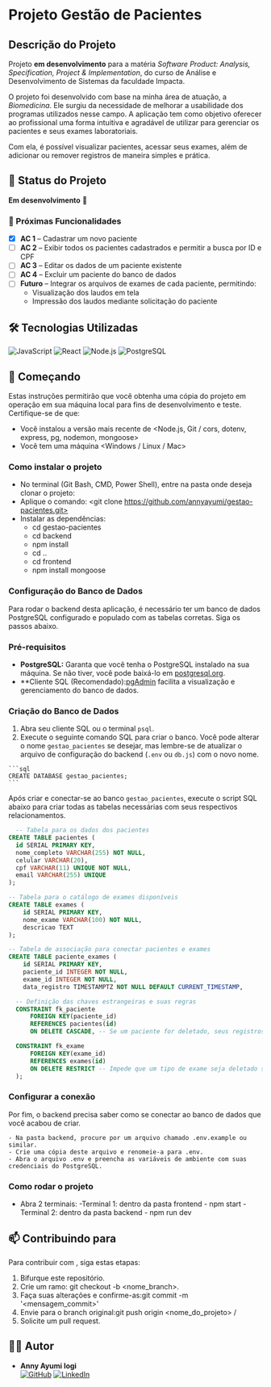 # Projeto Gestão de Pacientes

## Descrição do Projeto
Projeto **em desenvolvimento** para a matéria *Software Product: Analysis, Specification, Project & Implementation*, do curso de Análise e Desenvolvimento de Sistemas da faculdade Impacta.

O projeto foi desenvolvido com base na minha área de atuação, a *Biomedicina*. Ele surgiu da necessidade de melhorar a usabilidade dos programas utilizados nesse campo. A aplicação tem como objetivo oferecer ao profissional uma forma intuitiva e agradável de utilizar para gerenciar os pacientes e seus exames laboratoriais.

Com ela, é possível visualizar pacientes, acessar seus exames, além de adicionar ou remover registros de maneira simples e prática.


## 📌 Status do Projeto

**Em desenvolvimento** 🚧  

### 🔧 Próximas Funcionalidades

- [X] **AC 1** – Cadastrar um novo paciente  
- [ ] **AC 2** – Exibir todos os pacientes cadastrados e permitir a busca por ID e CPF 
- [ ] **AC 3** – Editar os dados de um paciente existente  
- [ ] **AC 4** – Excluir um paciente do banco de dados  
- [ ] **Futuro** – Integrar os arquivos de exames de cada paciente, permitindo:  
  - Visualização dos laudos em tela  
  - Impressão dos laudos mediante solicitação do paciente  


## 🛠️ Tecnologias Utilizadas

![JavaScript](https://img.shields.io/badge/JavaScript-F7DF1E?style=for-the-badge&logo=javascript&logoColor=000)
![React](https://img.shields.io/badge/React-20232A?style=for-the-badge&logo=react&logoColor=61DAFB)
![Node.js](https://img.shields.io/badge/Node.js-43853D?style=for-the-badge&logo=node.js&logoColor=white)
![PostgreSQL](https://img.shields.io/badge/PostgreSQL-316192?style=for-the-badge&logo=postgresql&logoColor=white)

## 🚀 Começando
Estas instruções permitirão que você obtenha uma cópia do projeto em operação em sua máquina local para fins de desenvolvimento e teste. Certifique-se de que: 

- Você instalou a versão mais recente de <Node.js, Git / cors, dotenv, express, pg, nodemon, mongoose>
- Você tem uma máquina <Windows / Linux / Mac>

### Como instalar o projeto

- No terminal (Git Bash, CMD, Power Shell), entre na pasta onde deseja clonar o projeto: <cd sistema-pacientes>
- Aplique o comando: <git clone https://github.com/annyayumi/gestao-pacientes.git>
- Instalar as dependências:
  - cd gestao-pacientes
  - cd backend
  - npm install
  - cd ..
  - cd frontend
  - npm install mongoose

### Configuração do Banco de Dados
Para rodar o backend desta aplicação, é necessário ter um banco de dados PostgreSQL configurado e populado com as tabelas corretas. Siga os passos abaixo.

  ### Pré-requisitos
  - **PostgreSQL:** Garanta que você tenha o PostgreSQL instalado na sua máquina. Se não tiver, você pode baixá-lo em [postgresql.org](https://www.postgresql.org/download/).
  - **Cliente SQL (Recomendado):[pgAdmin](https://www.pgadmin.org/) facilita a visualização e gerenciamento do banco de dados.

  ### Criação do Banco de Dados
  1.  Abra seu cliente SQL ou o terminal `psql`.
  2.  Execute o seguinte comando SQL para criar o banco. Você pode alterar o nome `gestao_pacientes` se desejar, mas lembre-se de atualizar o arquivo de configuração do backend (`.env` ou `db.js`) com o novo nome.

    ```sql
    CREATE DATABASE gestao_pacientes;
    ```
  
  Após criar e conectar-se ao banco `gestao_pacientes`, execute o script SQL abaixo para criar todas as tabelas necessárias com seus respectivos relacionamentos.

  ```sql
    -- Tabela para os dados dos pacientes
  CREATE TABLE pacientes (
    id SERIAL PRIMARY KEY,
    nome_completo VARCHAR(255) NOT NULL,
    celular VARCHAR(20),
    cpf VARCHAR(11) UNIQUE NOT NULL,
    email VARCHAR(255) UNIQUE
  );

  -- Tabela para o catálogo de exames disponíveis
  CREATE TABLE exames (
      id SERIAL PRIMARY KEY,
      nome_exame VARCHAR(100) NOT NULL,
      descricao TEXT
  );

  -- Tabela de associação para conectar pacientes e exames
  CREATE TABLE paciente_exames (
      id SERIAL PRIMARY KEY,
      paciente_id INTEGER NOT NULL,
      exame_id INTEGER NOT NULL,
      data_registro TIMESTAMPTZ NOT NULL DEFAULT CURRENT_TIMESTAMP,

    -- Definição das chaves estrangeiras e suas regras
    CONSTRAINT fk_paciente
        FOREIGN KEY(paciente_id) 
        REFERENCES pacientes(id)
        ON DELETE CASCADE, -- Se um paciente for deletado, seus registros de exames também serão.

    CONSTRAINT fk_exame
        FOREIGN KEY(exame_id) 
        REFERENCES exames(id)
        ON DELETE RESTRICT -- Impede que um tipo de exame seja deletado se estiver em uso.
    );
  ```

  ### Configurar a conexão
  Por fim, o backend precisa saber como se conectar ao banco de dados que você acabou de criar.

    - Na pasta backend, procure por um arquivo chamado .env.example ou similar.
    - Crie uma cópia deste arquivo e renomeie-a para .env.
    - Abra o arquivo .env e preencha as variáveis de ambiente com suas credenciais do PostgreSQL.

### Como rodar o projeto
- Abra 2 terminais:
  -Terminal 1: dentro da pasta frontend - npm start
  -Terminal 2: dentro da pasta backend - npm run dev

## 📫 Contribuindo para <gestao-pacientes>
Para contribuir com <gestao-pacientes>, siga estas etapas:

1. Bifurque este repositório.
2. Crie um ramo: git checkout -b <nome_branch>.
3. Faça suas alterações e confirme-as:git commit -m '<mensagem_commit>'
4. Envie para o branch original:git push origin <nome_do_projeto> / <local>
5. Solicite um pull request.

## 👩‍💻 Autor

- **Anny Ayumi Iogi**  
  [![GitHub](https://img.shields.io/badge/GitHub-000?style=for-the-badge&logo=github&logoColor=white)](https://github.com/annyayumi)
  [![LinkedIn](https://img.shields.io/badge/LinkedIn-0A66C2?style=for-the-badge&logo=linkedin&logoColor=white)](https://www.linkedin.com/in/annyayumi/)

